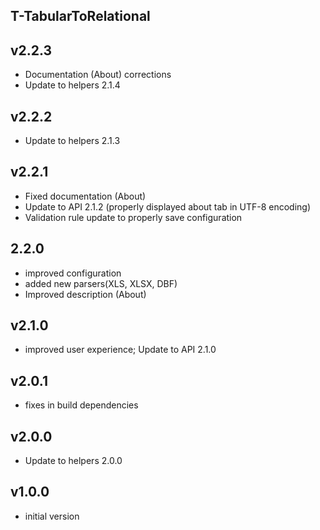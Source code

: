 T-TabularToRelational
----------

v2.2.3
---
* Documentation (About) corrections
* Update to helpers 2.1.4

v2.2.2
---
* Update to helpers 2.1.3

v2.2.1
---
* Fixed documentation (About)
* Update to API 2.1.2 (properly displayed about tab in UTF-8 encoding)
* Validation rule update to properly save configuration

2.2.0
---
* improved configuration
* added new parsers(XLS, XLSX, DBF)
* Improved description (About)

v2.1.0
---
* improved user experience; Update to API 2.1.0

v2.0.1
---
* fixes in build dependencies

v2.0.0
---
* Update to helpers 2.0.0

v1.0.0
---
* initial version
